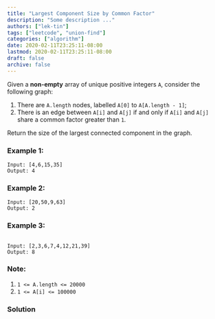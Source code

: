 ```yaml
---
title: "Largest Component Size by Common Factor"
description: "Some description ..."
authors: ["lek-tin"]
tags: ["leetcode", "union-find"]
categories: ["algorithm"]
date: 2020-02-11T23:25:11-08:00
lastmod: 2020-02-11T23:25:11-08:00
draft: false
archive: false
---
```

Given a **non-empty** array of unique positive integers `A`, consider the following graph:  
1. There are `A.length` nodes, labelled `A[0]` to `A[A.length - 1]`;
2. There is an edge between `A[i]` and `A[j]` if and only if `A[i]` and `A[j]` share a common factor greater than `1`.

Return the size of the largest connected component in the graph.  

### Example 1:
```
Input: [4,6,15,35]
Output: 4
```

### Example 2:
```
Input: [20,50,9,63]
Output: 2
```

### Example 3:
```

Input: [2,3,6,7,4,12,21,39]
Output: 8
```

### Note:
1. `1 <= A.length <= 20000`
2. `1 <= A[i] <= 100000`

### Solution
```python

```